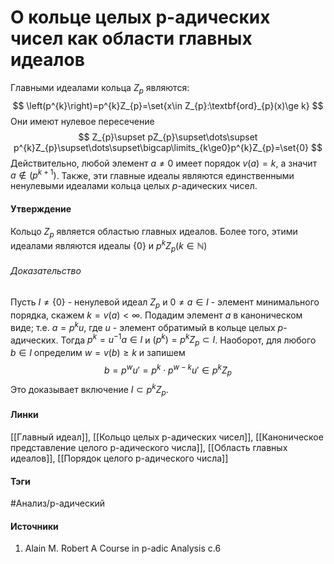 # О кольце целых p-адических чисел как области главных идеалов
Главными идеалами кольца $Z_{p}$ являются:
$$
\left(p^{k}\right)=p^{k}Z_{p}=\set{x\in Z_{p}:\textbf{ord}_{p}(x)\ge k}
$$
Они имеют нулевое пересечение
$$
Z_{p}\supset pZ_{p}\supset\dots\supset p^{k}Z_{p}\supset\dots\supset\bigcap\limits_{k\ge0}p^{k}Z_{p}=\set{0}
$$
Действительно, любой элемент $a\ne0$ имеет порядок $v(a)=k$, а значит $a\not\in(p^{k+1})$. Также, эти главные идеалы являются единственными ненулевыми идеалами кольца целых $p$-адических чисел.

#### Утверждение
Кольцо $Z_{p}$ является областью главных идеалов. Более того, этими идеалами являются идеалы $\{0\}$ и $p^{k}Z_{p}(k\in\mathbb{N})$

###### Доказательство
Пусть $I\ne\{0\}$ - ненулевой идеал $Z_{p}$ и $0\ne a\in I$ - элемент минимального порядка, скажем $k=v(a)<\infty$. Подадим элемент $a$ в каноническом виде; т.е. $a=p^{k}u$, где $u$ - элемент обратимый в кольце целых $p$-адических. Тогда $p^{k}=u^{-1}a\in I$ и $(p^{k})=p^{k}Z_{p}\subset I$. Наоборот, для любого $b\in I$ определим $w=v(b)\ge k$ и запишем
$$
b=p^{w}u'=p^{k}\cdot p^{w-k}u'\in p^{k}Z_{p}
$$
Это доказывает включение $I\subset p^{k}Z_{p}$.
#### Линки
 [[Главный идеал]],
 [[Кольцо целых p-адических чисел]],
 [[Каноническое представление целого p-адического числа]],
 [[Область главных идеалов]],
 [[Порядок целого p-адического числа]]
#### Тэги
 #Анализ/p-адический 
#### Источники
1. Alain M. Robert A Course in p-adic Analysis c.6